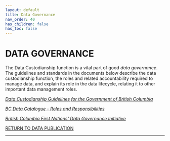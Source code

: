 ```yaml
---
layout: default
title: Data Governance
nav_order: 40
has_children: false
has_toc: false
---
```


# DATA GOVERNANCE 

The Data Custodianship function is a vital part of good _data governance_. The guidelines and standards in the documents below describe the data custodianship function, the roles and
related accountability required to manage data, and explain its role in the data lifecycle, relating
it to other important data management roles. 

[_Data Custodianship Guidelines for the Government of British Columbia_](https://www2.gov.bc.ca/assets/gov/data/data-management/data_custodianship_guidelines_for_the_government_of_bc.pdf)

[_BC Data Catalogue - Roles and Responsibilities_](dsg_bcdc_roles_responsibilities.md) 

[_British Columbia First Nations' Data Governance Initiative_](https://www.bcfndgi.com/)

[RETURN TO DATA PUBLICATION][1]

-------------------------------------------------------

[1]: ../index.md#
